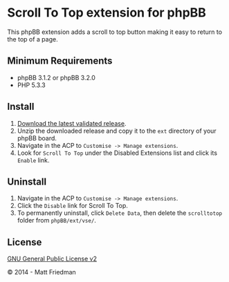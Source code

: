 # Scroll To Top extension for phpBB

This phpBB extension adds a scroll to top button making it easy to return to the top of a page.

## Minimum Requirements
* phpBB 3.1.2 or phpBB 3.2.0
* PHP 5.3.3

## Install
1. [Download the latest validated release](https://www.phpbb.com/customise/db/extension/scrolltotop/).
2. Unzip the downloaded release and copy it to the `ext` directory of your phpBB board.
3. Navigate in the ACP to `Customise -> Manage extensions`.
4. Look for `Scroll To Top` under the Disabled Extensions list and click its `Enable` link.

## Uninstall
1. Navigate in the ACP to `Customise -> Manage extensions`.
2. Click the `Disable` link for Scroll To Top.
3. To permanently uninstall, click `Delete Data`, then delete the `scrolltotop` folder from `phpBB/ext/vse/`.

## License
[GNU General Public License v2](http://opensource.org/licenses/GPL-2.0)

© 2014 - Matt Friedman
